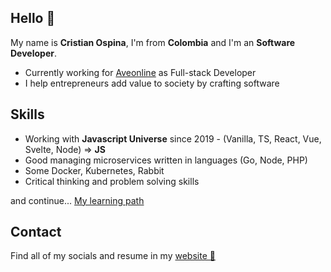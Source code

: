 ## Hello 👋

My name is **Cristian Ospina**, I'm from **Colombia** and I'm an **Software Developer**.

- Currently working for [Aveonline](https://aveonline.co/) as Full-stack Developer
- I help entrepreneurs add value to society by crafting software

## Skills

- Working with **Javascript Universe** since 2019 - (Vanilla, TS, React, Vue, Svelte, Node) => **JS**
- Good managing microservices written in languages (Go, Node, PHP)
- Some Docker, Kubernetes, Rabbit
- Critical thinking and problem solving skills

and continue... [My learning path](https://platzi.com/p/CrisOspina)

## Contact

Find all of my socials and resume in my [website 🚀](https://www.cristianospina.com)
